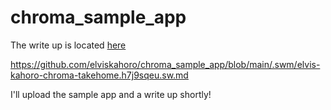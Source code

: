 # chroma_sample_app

The write up is located [here](./.swm/elvis-kahoro-chroma-takehome.h7j9sqeu.sw.md)

https://github.com/elviskahoro/chroma_sample_app/blob/main/.swm/elvis-kahoro-chroma-takehome.h7j9sqeu.sw.md

I'll upload the sample app and a write up shortly!
